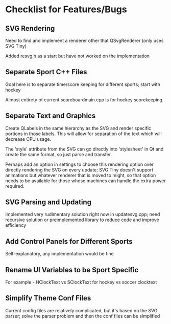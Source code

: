 # Checklist for Features/Bugs

## SVG Rendering

Need to find and implement a renderer other that QSvgRenderer (only uses SVG Tiny)

Added resvg.h as a start but have not worked on the implementation

## Separate Sport C++ Files

Goal here is to separate time/score keeping for different sports; start with hockey

Almost entirety of current scoreboardmain.cpp is for hockey scorekeeping

## Separate Text and Graphics

Create QLabels in the same hierarchy as the SVG and render specific portions in
those labels. This will allow for separation of the text which will decrease CPU
usage.

The 'style' attribute from the SVG can go directly into 'stylesheet' in Qt and
create the same format, so just parse and transfer.

Perhaps add an option in settings to choose this rendering option over directly
rendering the SVG on every update; SVG Tiny doesn't support animations but 
whatever renderer that is moved to might, so that option needs to be available
for those whose machines can handle the extra power required.

## SVG Parsing and Updating

Implemented very rudimentary solution right now in updatesvg.cpp; need recursive
solution or preimplemented library to reduce code and improve efficiency

## Add Control Panels for Different Sports

Self-explanatory, any implementation would be fine

## Rename UI Variables to be Sport Specific

For example - HClockText vs SClockText for hockey vs soccer clocktext

## Simplify Theme Conf Files

Current config files are relatively complicated, but it's based on the SVG parser;
solve the parser problem and then the conf files can be simplified
